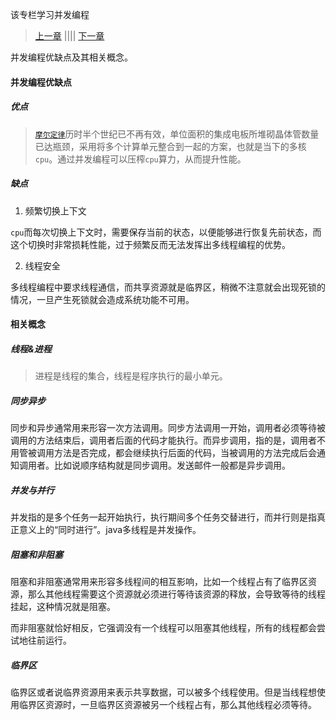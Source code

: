 该专栏学习并发编程

> [上一章]()  |||| [下一章]()

并发编程优缺点及其相关概念。

#### 并发编程优缺点

##### 优点

> [`摩尔定律`](https://wiki.mbalib.com/wiki/摩尔定律)历时半个世纪已不再有效，单位面积的集成电板所堆砌晶体管数量已达瓶颈，采用将多个计算单元整合到一起的方案，也就是当下的多核`cpu`。通过并发编程可以压榨`cpu`算力，从而提升性能。

##### 缺点

1. 频繁切换上下文

`cpu`而每次切换上下文时，需要保存当前的状态，以便能够进行恢复先前状态，而这个切换时非常损耗性能，过于频繁反而无法发挥出多线程编程的优势。

2. 线程安全

多线程编程中要求线程通信，而共享资源就是临界区，稍微不注意就会出现死锁的情况，一旦产生死锁就会造成系统功能不可用。

#### 相关概念

##### 线程&进程

> 进程是线程的集合，线程是程序执行的最小单元。

##### 同步异步

同步和异步通常用来形容一次方法调用。同步方法调用一开始，调用者必须等待被调用的方法结束后，调用者后面的代码才能执行。而异步调用，指的是，调用者不用管被调用方法是否完成，都会继续执行后面的代码，当被调用的方法完成后会通知调用者。比如说顺序结构就是同步调用。发送邮件一般都是异步调用。

##### 并发与并行

并发指的是多个任务一起开始执行，执行期间多个任务交替进行，而并行则是指真正意义上的“同时进行”。java多线程是并发操作。

##### 阻塞和非阻塞

阻塞和非阻塞通常用来形容多线程间的相互影响，比如一个线程占有了临界区资源，那么其他线程需要这个资源就必须进行等待该资源的释放，会导致等待的线程挂起，这种情况就是阻塞。

而非阻塞就恰好相反，它强调没有一个线程可以阻塞其他线程，所有的线程都会尝试地往前运行。

#####  临界区

临界区或者说临界资源用来表示共享数据，可以被多个线程使用。但是当线程想使用临界区资源时，一旦临界区资源被另一个线程占有，那么其他线程必须等待。